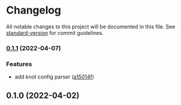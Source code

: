 # Changelog

All notable changes to this project will be documented in this file. See [standard-version](https://github.com/conventional-changelog/standard-version) for commit guidelines.

### [0.1.1](https://github.com/NicTool/dns-nameserver/compare/v0.1.0...v0.1.1) (2022-04-07)


### Features

* add knot config parser ([a15014f](https://github.com/NicTool/dns-nameserver/commit/a15014f92268e361a4a37952d6e2c66173395083))

## 0.1.0 (2022-04-02)
